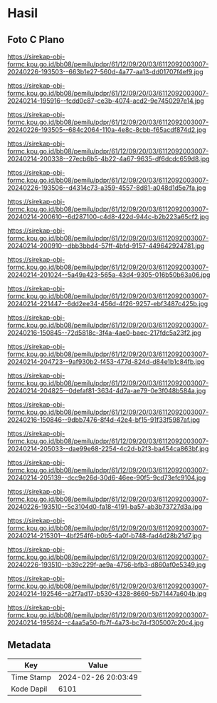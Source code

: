 # Hasil

## Foto C Plano

https://sirekap-obj-formc.kpu.go.id/bb08/pemilu/pdpr/61/12/09/20/03/6112092003007-20240226-193503--663b1e27-560d-4a77-aa13-dd01707f4ef9.jpg

https://sirekap-obj-formc.kpu.go.id/bb08/pemilu/pdpr/61/12/09/20/03/6112092003007-20240214-195916--fcdd0c87-ce3b-4074-acd2-9e7450297e14.jpg

https://sirekap-obj-formc.kpu.go.id/bb08/pemilu/pdpr/61/12/09/20/03/6112092003007-20240226-193505--684c2064-110a-4e8c-8cbb-f65acdf874d2.jpg

https://sirekap-obj-formc.kpu.go.id/bb08/pemilu/pdpr/61/12/09/20/03/6112092003007-20240214-200338--27ecb6b5-4b22-4a67-9635-df6dcdc659d8.jpg

https://sirekap-obj-formc.kpu.go.id/bb08/pemilu/pdpr/61/12/09/20/03/6112092003007-20240226-193506--d4314c73-a359-4557-8d81-a048d1d5e7fa.jpg

https://sirekap-obj-formc.kpu.go.id/bb08/pemilu/pdpr/61/12/09/20/03/6112092003007-20240214-200610--6d287100-c4d8-422d-944c-b2b223a65cf2.jpg

https://sirekap-obj-formc.kpu.go.id/bb08/pemilu/pdpr/61/12/09/20/03/6112092003007-20240214-200910--dbb3bbd4-57ff-4bfd-9157-449642924781.jpg

https://sirekap-obj-formc.kpu.go.id/bb08/pemilu/pdpr/61/12/09/20/03/6112092003007-20240214-201024--5a49a423-565a-43d4-9305-016b50b63a06.jpg

https://sirekap-obj-formc.kpu.go.id/bb08/pemilu/pdpr/61/12/09/20/03/6112092003007-20240214-221447--6dd2ee34-456d-4f26-9257-ebf3487c425b.jpg

https://sirekap-obj-formc.kpu.go.id/bb08/pemilu/pdpr/61/12/09/20/03/6112092003007-20240216-150845--72d5818c-3f4a-4ae0-baec-217fdc5a23f2.jpg

https://sirekap-obj-formc.kpu.go.id/bb08/pemilu/pdpr/61/12/09/20/03/6112092003007-20240214-204723--9af930b2-f453-477d-824d-d84e1b1c84fb.jpg

https://sirekap-obj-formc.kpu.go.id/bb08/pemilu/pdpr/61/12/09/20/03/6112092003007-20240214-204825--0defaf81-3634-4d7a-ae79-0e3f048b584a.jpg

https://sirekap-obj-formc.kpu.go.id/bb08/pemilu/pdpr/61/12/09/20/03/6112092003007-20240216-150846--9dbb7476-8f4d-42e4-bf15-91f33f5987af.jpg

https://sirekap-obj-formc.kpu.go.id/bb08/pemilu/pdpr/61/12/09/20/03/6112092003007-20240214-205033--dae99e68-2254-4c2d-b2f3-ba454ca863bf.jpg

https://sirekap-obj-formc.kpu.go.id/bb08/pemilu/pdpr/61/12/09/20/03/6112092003007-20240214-205139--dcc9e26d-30d6-46ee-90f5-9cd73efc9104.jpg

https://sirekap-obj-formc.kpu.go.id/bb08/pemilu/pdpr/61/12/09/20/03/6112092003007-20240226-193510--5c3104d0-fa18-4191-ba57-ab3b73727d3a.jpg

https://sirekap-obj-formc.kpu.go.id/bb08/pemilu/pdpr/61/12/09/20/03/6112092003007-20240214-215301--4bf254f6-b0b5-4a0f-b748-fad4d28b21d7.jpg

https://sirekap-obj-formc.kpu.go.id/bb08/pemilu/pdpr/61/12/09/20/03/6112092003007-20240226-193510--b39c229f-ae9a-4756-bfb3-d860af0e5349.jpg

https://sirekap-obj-formc.kpu.go.id/bb08/pemilu/pdpr/61/12/09/20/03/6112092003007-20240214-192546--a2f7ad17-b530-4328-8660-5b71447a604b.jpg

https://sirekap-obj-formc.kpu.go.id/bb08/pemilu/pdpr/61/12/09/20/03/6112092003007-20240214-195624--c4aa5a50-fb7f-4a73-bc7d-f305007c20c4.jpg


## Metadata

| Key        | Value               |
| ---------- | ------------------- |
| Time Stamp | 2024-02-26 20:03:49 |
| Kode Dapil | 6101                |



